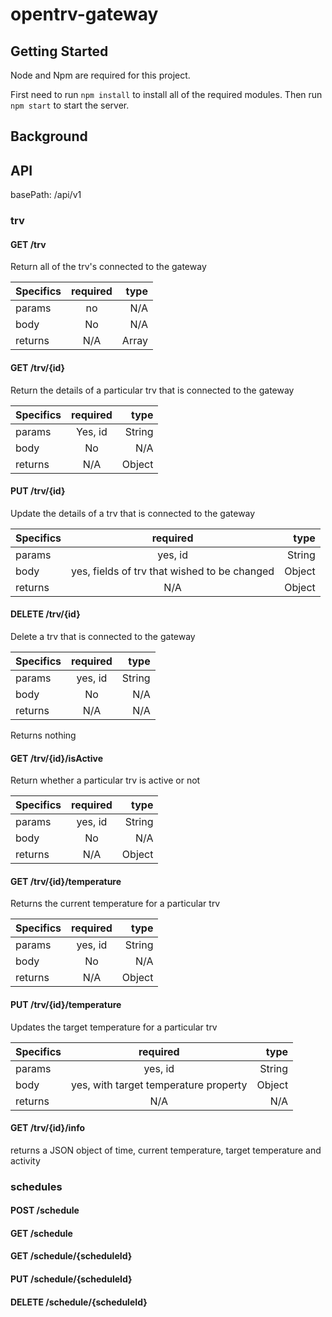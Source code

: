 # opentrv-gateway

## Getting Started

Node and Npm are required for this project.

First need to run `npm install` to install all of the required modules. Then run `npm start` to start the server.

## Background

## API

basePath: /api/v1

### trv

#### GET /trv

Return all of the trv's connected to the gateway


| Specifics       | required      | type   |
| --------------- |:-------------:| ------:|
| params          | no            | N/A    |
| body            | No            |   N/A  |
| returns         | N/A           |  Array |

#### GET /trv/{id}

Return the details of a particular trv that is connected to the gateway


| Specifics       | required      | type   |
| --------------- |:-------------:| ------:|
| params          | Yes, id       | String |
| body            | No            |   N/A  |
| returns         | N/A           | Object |

#### PUT /trv/{id}

Update the details of a trv that is connected to the gateway


| Specifics       | required      | type   |
| --------------- |:-------------:| ------:|
| params          | yes, id       | String |
| body            | yes, fields of trv that wished to be changed | Object |
| returns         | N/A           | Object |

#### DELETE /trv/{id}

Delete a trv that is connected to the gateway

| Specifics       | required      | type   |
| --------------- |:-------------:| ------:|
| params          | yes, id       | String |
| body            | No            |   N/A  |
| returns         | N/A           |  N/A   |

Returns nothing

#### GET /trv/{id}/isActive

Return whether a particular trv is active or not

| Specifics       | required      | type   |
| --------------- |:-------------:| ------:|
| params          | yes, id       | String |
| body            | No            |   N/A  |
| returns         | N/A           | Object |

#### GET /trv/{id}/temperature

Returns the current temperature for a particular trv

| Specifics       | required      | type   |
| --------------- |:-------------:| ------:|
| params          | yes, id       | String |
| body            | No            |   N/A  |
| returns         | N/A           | Object |

#### PUT /trv/{id}/temperature

Updates the target temperature for a particular trv

| Specifics       | required      | type   |
| --------------- |:-------------:| ------:|
| params          | yes, id       | String |
| body            | yes, with target temperature property | Object |
| returns         | N/A           | N/A    |

#### GET /trv/{id}/info

returns a JSON object of time, current temperature, target temperature and activity

### schedules

#### POST /schedule

#### GET /schedule

#### GET /schedule/{scheduleId}

#### PUT /schedule/{scheduleId}

#### DELETE /schedule/{scheduleId}
